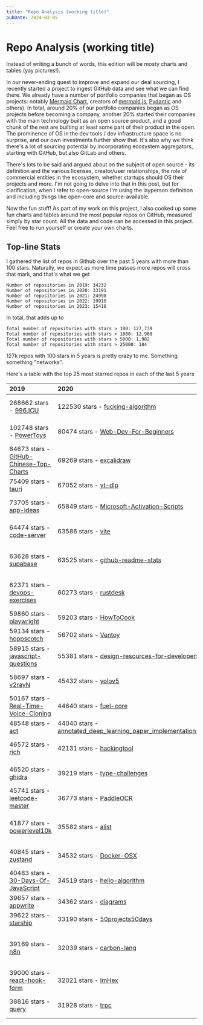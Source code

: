 ```yaml
---
title: "Repo Analysis (working title)"
pubDate: 2024-03-05
---
```

# Repo Analysis (working title)

Instead of writing a bunch of words, this edition will be mosty charts and tables (yay pictures!).

In our never-ending quest to improve and expand our deal sourcing, I recently started a project to ingest GitHub data and see what we can find there. We already have a number of portfolio companies that began as OS projects: notably [Mermaid Chart](https://www.mermaidchart.com/), creators of [mermaid.js](https://github.com/mermaid-js/mermaid), [Pydantic](https://pydantic.dev/) and others). In total, around 20% of our portfolio companies began as OS projects before becoming a company, another 20% started their companies with the main technology built as an open source product, and a good chunk of the rest are builting at least some part of their product in the open. The prominence of OS in the dev tools / dev infrastructure space is no surprise, and our own investments further show that. It's also why we think there's a lot of sourcing potential by incorporating ecosystem aggregators, starting with GitHub, but also GitLab and others.

There's lots to be said and argued about on the subject of open source - its definition and the various licenses, creator/user relationships, the role of commercial entities in the ecosystem, whether startups should OS their projects and more. I'm not going to delve into that in this post, but for clarification, when I refer to open-source I'm using the layperson definition and including things like open-core and source-available.

Now the fun stuff! As part of my work on this project, I also cooked up some fun charts and tables around the most popular repos on GitHub, measured simply by star count. All the data and code can be accessed in this project. Feel free to run yourself or create your own charts. 

## Top-line Stats

I gathered the list of repos in Github over the past 5 years with more than 100 stars. Naturally, we expect as more time passes more repos will cross that mark, and that's what we get
```
Number of repositories in 2019: 34232
Number of repositories in 2020: 33191
Number of repositories in 2021: 24990
Number of repositories in 2022: 19910
Number of repositories in 2023: 15416
```

In total, that adds up to
```
Total number of repositories with stars > 100: 127,739
Total number of repositories with stars > 1000: 12,960
Total number of repositories with stars > 5000: 1,982
Total number of repositories with stars > 25000: 184
```

127k repos with 100 stars in 5 years is pretty crazy to me. Something something "networks".

Here's a table with the top 25 most starred repos in each of the last 5 years

| 2019                                                                                               | 2020                                                                                                                                    | 2021                                                                                                | 2022                                                                                             | 2023                                                                                   |
| :------------------------------------------------------------------------------------------------- | :-------------------------------------------------------------------------------------------------------------------------------------- | :-------------------------------------------------------------------------------------------------- | :----------------------------------------------------------------------------------------------- | :------------------------------------------------------------------------------------- |
| 268662 stars - [996.ICU](https://github.com/996icu/996.ICU)                                        | 122530 stars - [fucking-algorithm](https://github.com/labuladong/fucking-algorithm)                                                     | 68592 stars - [bun](https://github.com/oven-sh/bun)                                                 | 123912 stars - [stable-diffusion-webui](https://github.com/AUTOMATIC1111/stable-diffusion-webui) | 158507 stars - [AutoGPT](https://github.com/Significant-Gravitas/AutoGPT)              |
| 102748 stars - [PowerToys](https://github.com/microsoft/PowerToys)                                 | 80474 stars - [Web-Dev-For-Beginners](https://github.com/microsoft/Web-Dev-For-Beginners)                                               | 64666 stars - [ML-For-Beginners](https://github.com/microsoft/ML-For-Beginners)                     | 100774 stars - [awesome-chatgpt-prompts](https://github.com/f/awesome-chatgpt-prompts)           | 66859 stars - [node](https://github.com/base-org/node)                                 |
| 84673 stars - [GitHub-Chinese-Top-Charts](https://github.com/GrowingGit/GitHub-Chinese-Top-Charts) | 69269 stars - [excalidraw](https://github.com/excalidraw/excalidraw)                                                                    | 56918 stars - [sway](https://github.com/FuelLabs/sway)                                              | 78147 stars - [langchain](https://github.com/langchain-ai/langchain)                             | 62787 stars - [ChatGPT-Next-Web](https://github.com/ChatGPTNextWeb/ChatGPT-Next-Web)   |
| 75409 stars - [tauri](https://github.com/tauri-apps/tauri)                                         | 67052 stars - [yt-dlp](https://github.com/yt-dlp/yt-dlp)                                                                                | 46873 stars - [AppFlowy](https://github.com/AppFlowy-IO/AppFlowy)                                   | 64374 stars - [hello-algo](https://github.com/krahets/hello-algo)                                | 61914 stars - [gpt4all](https://github.com/nomic-ai/gpt4all)                           |
| 73705 stars - [app-ideas](https://github.com/florinpop17/app-ideas)                                | 65849 stars - [Microsoft-Activation-Scripts](https://github.com/massgravel/Microsoft-Activation-Scripts)                                | 46837 stars - [uptime-kuma](https://github.com/louislam/uptime-kuma)                                | 56984 stars - [whisper](https://github.com/openai/whisper)                                       | 60884 stars - [the-algorithm](https://github.com/twitter/the-algorithm)                |
| 64474 stars - [code-server](https://github.com/coder/code-server)                                  | 63586 stars - [vite](https://github.com/vitejs/vite)                                                                                    | 41905 stars - [cs-self-learning](https://github.com/PKUFlyingPig/cs-self-learning)                  | 54415 stars - [openai-cookbook](https://github.com/openai/openai-cookbook)                       | 55239 stars - [system-design-101](https://github.com/ByteByteGoHq/system-design-101)   |
| 63628 stars - [supabase](https://github.com/supabase/supabase)                                     | 63525 stars - [github-readme-stats](https://github.com/anuraghazra/github-readme-stats)                                                 | 40466 stars - [zx](https://github.com/google/zx)                                                    | 48863 stars - [awesome-chatgpt-prompts-zh](https://github.com/PlexPt/awesome-chatgpt-prompts-zh) | 54032 stars - [gpt4free](https://github.com/xtekky/gpt4free)                           |
| 62371 stars - [devops-exercises](https://github.com/bregman-arie/devops-exercises)                 | 60273 stars - [rustdesk](https://github.com/rustdesk/rustdesk)                                                                          | 40422 stars - [astro](https://github.com/withastro/astro)                                           | 41944 stars - [Prompt-Engineering-Guide](https://github.com/dair-ai/Prompt-Engineering-Guide)    | 52290 stars - [gpt_academic](https://github.com/binary-husky/gpt_academic)             |
| 59860 stars - [playwright](https://github.com/microsoft/playwright)                                | 59203 stars - [HowToCook](https://github.com/Anduin2017/HowToCook)                                                                      | 36966 stars - [fuels-rs](https://github.com/FuelLabs/fuels-rs)                                      | 36395 stars - [Open-Assistant](https://github.com/LAION-AI/Open-Assistant)                       | 52110 stars - [llama.cpp](https://github.com/ggerganov/llama.cpp)                      |
| 59134 stars - [hoppscotch](https://github.com/hoppscotch/hoppscotch)                               | 56702 stars - [Ventoy](https://github.com/ventoy/Ventoy)                                                                                | 36516 stars - [ColossalAI](https://github.com/hpcaitech/ColossalAI)                                 | 35078 stars - [stablediffusion](https://github.com/Stability-AI/stablediffusion)                 | 50511 stars - [ui](https://github.com/shadcn-ui/ui)                                    |
| 58915 stars - [javascript-questions](https://github.com/lydiahallie/javascript-questions)          | 55381 stars - [design-resources-for-developers](https://github.com/bradtraversy/design-resources-for-developers)                        | 36513 stars - [fuels-ts](https://github.com/FuelLabs/fuels-ts)                                      | 33742 stars - [text-generation-webui](https://github.com/oobabooga/text-generation-webui)        | 50465 stars - [llama](https://github.com/facebookresearch/llama)                       |
| 58697 stars - [v2rayN](https://github.com/2dust/v2rayN)                                            | 45432 stars - [yolov5](https://github.com/ultralytics/yolov5)                                                                           | 34143 stars - [GFPGAN](https://github.com/TencentARC/GFPGAN)                                        | 31968 stars - [pocketbase](https://github.com/pocketbase/pocketbase)                             | 49346 stars - [gpt-engineer](https://github.com/gpt-engineer-org/gpt-engineer)         |
| 50167 stars - [Real-Time-Voice-Cloning](https://github.com/CorentinJ/Real-Time-Voice-Cloning)      | 44640 stars - [fuel-core](https://github.com/FuelLabs/fuel-core)                                                                        | 33332 stars - [MockingBird](https://github.com/babysor/MockingBird)                                 | 30644 stars - [run](https://github.com/The-Run-Philosophy-Organization/run)                      | 48056 stars - [privateGPT](https://github.com/imartinez/privateGPT)                    |
| 48548 stars - [act](https://github.com/nektos/act)                                                 | 44040 stars - [annotated_deep_learning_paper_implementations](https://github.com/labmlai/annotated_deep_learning_paper_implementations) | 32041 stars - [novu](https://github.com/novuhq/novu)                                                | 29885 stars - [nanoGPT](https://github.com/karpathy/nanoGPT)                                     | 43434 stars - [ollama](https://github.com/ollama/ollama)                               |
| 46572 stars - [rich](https://github.com/Textualize/rich)                                           | 42131 stars - [hackingtool](https://github.com/Z4nzu/hackingtool)                                                                       | 31586 stars - [tldraw](https://github.com/tldraw/tldraw)                                            | 29480 stars - [localsend](https://github.com/localsend/localsend)                                | 42671 stars - [segment-anything](https://github.com/facebookresearch/segment-anything) |
| 46520 stars - [ghidra](https://github.com/NationalSecurityAgency/ghidra)                           | 39219 stars - [type-challenges](https://github.com/type-challenges/type-challenges)                                                     | 30295 stars - [slidev](https://github.com/slidevjs/slidev)                                          | 28803 stars - [llama_index](https://github.com/run-llama/llama_index)                            | 41327 stars - [open-interpreter](https://github.com/KillianLucas/open-interpreter)     |
| 45741 stars - [leetcode-master](https://github.com/youngyangyang04/leetcode-master)                | 36773 stars - [PaddleOCR](https://github.com/PaddlePaddle/PaddleOCR)                                                                    | 29407 stars - [modern-unix](https://github.com/ibraheemdev/modern-unix)                             | 28643 stars - [HowToLiveLonger](https://github.com/geekan/HowToLiveLonger)                       | 38121 stars - [ChatGLM-6B](https://github.com/THUDM/ChatGLM-6B)                        |
| 41877 stars - [powerlevel10k](https://github.com/romkatv/powerlevel10k)                            | 35582 stars - [alist](https://github.com/alist-org/alist)                                                                               | 28388 stars - [AI-For-Beginners](https://github.com/microsoft/AI-For-Beginners)                     | 28533 stars - [whisper.cpp](https://github.com/ggerganov/whisper.cpp)                            | 36624 stars - [screenshot-to-code](https://github.com/abi/screenshot-to-code)          |
| 40845 stars - [zustand](https://github.com/pmndrs/zustand)                                         | 34532 stars - [Docker-OSX](https://github.com/sickcodes/Docker-OSX)                                                                     | 28320 stars - [spacedrive](https://github.com/spacedriveapp/spacedrive)                             | 28266 stars - [AFFiNE](https://github.com/toeverything/AFFiNE)                                   | 36271 stars - [manifesto](https://github.com/opentofu/manifesto)                       |
| 40483 stars - [30-Days-Of-JavaScript](https://github.com/Asabeneh/30-Days-Of-JavaScript)           | 34519 stars - [hello-algorithm](https://github.com/geekxh/hello-algorithm)                                                              | 27617 stars - [zed](https://github.com/zed-industries/zed)                                          | 28166 stars - [jsoncrack.com](https://github.com/AykutSarac/jsoncrack.com)                       | 34658 stars - [MetaGPT](https://github.com/geekan/MetaGPT)                             |
| 39657 stars - [appwrite](https://github.com/appwrite/appwrite)                                     | 34362 stars - [diagrams](https://github.com/mingrammer/diagrams)                                                                        | 27569 stars - [cal.com](https://github.com/calcom/cal.com)                                          | 27978 stars - [system-design](https://github.com/karanpratapsingh/system-design)                 | 34514 stars - [DragGAN](https://github.com/XingangPan/DragGAN)                         |
| 39622 stars - [starship](https://github.com/starship/starship)                                     | 33190 stars - [50projects50days](https://github.com/bradtraversy/50projects50days)                                                      | 26055 stars - [ToolJet](https://github.com/ToolJet/ToolJet)                                         | 27823 stars - [ChatGPT](https://github.com/acheong08/ChatGPT)                                    | 34450 stars - [TaskMatrix](https://github.com/moymix/TaskMatrix)                       |
| 39169 stars - [n8n](https://github.com/n8n-io/n8n)                                                 | 32039 stars - [carbon-lang](https://github.com/carbon-language/carbon-lang)                                                             | 25777 stars - [Data-Science-For-Beginners](https://github.com/microsoft/Data-Science-For-Beginners) | 26778 stars - [immich](https://github.com/immich-app/immich)                                     | 32019 stars - [FastChat](https://github.com/lm-sys/FastChat)                           |
| 39000 stars - [react-hook-form](https://github.com/react-hook-form/react-hook-form)                | 32021 stars - [ImHex](https://github.com/WerWolv/ImHex)                                                                                 | 25528 stars - [memos](https://github.com/usememos/memos)                                            | 24669 stars - [comprehensive-rust](https://github.com/google/comprehensive-rust)                 | 31970 stars - [Fooocus](https://github.com/lllyasviel/Fooocus)                         |
| 38816 stars - [query](https://github.com/TanStack/query)                                           | 31928 stars - [trpc](https://github.com/trpc/trpc)                                                                                      | 25310 stars - [Real-ESRGAN](https://github.com/xinntao/Real-ESRGAN)                                 | 24564 stars - [ruff](https://github.com/astral-sh/ruff)                                          | 30774 stars - [bark](https://github.com/suno-ai/bark)                                  |


